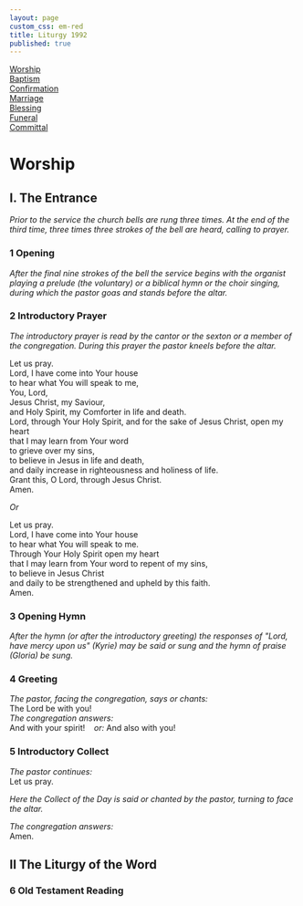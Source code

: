 ```yaml
---
layout: page
custom_css: em-red
title: Liturgy 1992
published: true
---
```


[Worship](#worship)  
[Baptism](#baptism)  
[Confirmation](#confirmation)  
[Marriage](#marrigae)  
[Blessing](#blessing)  
[Funeral](#funeral)  
[Committal](#committal)

# Worship

## I. The Entrance

*Prior to the service the church bells are rung three times. At the end of the third time, three times three strokes of the bell are heard, calling to prayer.*

### 1 Opening

*After the final nine strokes of the bell the service begins with the organist playing a prelude (the voluntary) or a biblical hymn or the choir singing, during which the pastor goas and stands before the altar.*

### 2 Introductory Prayer

*The introductory prayer is read by the cantor or the sexton or a member of the congregation. During this prayer the pastor kneels before the altar.*

Let us pray.  
Lord, I have come into Your house  
to hear what You will speak to me,  
You, Lord,  
Jesus Christ, my Saviour,  
and Holy Spirit, my Comforter in life and death.  
Lord, through Your Holy Spirit, and for the sake of Jesus Christ, open my heart  
that I may learn from Your word  
to grieve over my sins,  
to believe in Jesus in life and death,  
and daily increase in righteousness and holiness of life.  
Grant this, O Lord, through Jesus Christ.  
Amen.

*Or*

Let us pray.  
Lord, I have come into Your house  
to hear what You will speak to me.  
Through Your Holy Spirit open my heart  
that I may learn from Your word to repent of my sins,  
to believe in Jesus Christ  
and daily to be strengthened and upheld by this faith.  
Amen.

### 3 Opening Hymn

*After the hymn (or after the introductory greeting) the responses of "Lord, have mercy upon us" (Kyrie) may be said or sung and the hymn of praise (Gloria) be sung.*

### 4 Greeting

*The pastor, facing the congregation, says or chants:*  
The Lord be with you!  
*The congregation answers:*  
And with your spirit! &nbsp;&nbsp;&nbsp;*or:* And also with you!

### 5 Introductory Collect

*The pastor continues:*  
Let us pray.

*Here the Collect of the Day is said or chanted by the pastor, turning to face the altar.*

*The congregation answers:*  
Amen.

## II The Liturgy of the Word

### 6 Old Testament Reading

